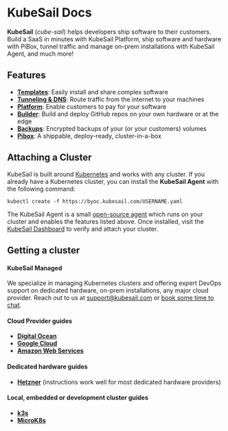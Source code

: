 # KubeSail Docs

**KubeSail** (_cube-sail_) helps developers ship software to their customers. Build a SaaS in minutes with KubeSail Platform, ship software and hardware with PiBox, tunnel traffic and manage on-prem installations with KubeSail Agent, and much more!

## Features

- [**Templates**](/templates): Easily install and share complex software
- [**Tunneling & DNS**](/tunneling): Route traffic from the internet to your machines
- [**Platform**](/platform): Enable customers to pay for your software
- [**Builder**](/builder): Build and deploy GitHub repos on your own hardware or at the edge
- [**Backups**](/backups): Encrypted backups of your (or your customers) volumes
- [**Pibox**](/pibox): A shippable, deploy-ready, cluster-in-a-box

## Attaching a Cluster

KubeSail is built around [Kubernetes](https://kubernetes.io/) and works with any cluster. If you already have a Kubernetes cluster, you can install the **KubeSail Agent** with the following command:

    kubectl create -f https://byoc.kubesail.com/USERNAME.yaml

The KubeSail Agent is a small [open-source agent](https://github.com/kubesail/kubesail-agent) which runs on your cluster and enables the features listed above. Once installed, visit the [KubeSail Dashboard](https://kubesail.com/clusters) to verify and attach your cluster.

## Getting a cluster

#### KubeSail Managed

We specialize in managing Kubernetes clusters and offering expert DevOps support on dedicated hardware, on-prem installations, any major cloud provider. Reach out to us at support@kubesail.com or [book some time to chat](https://calendly.com/kubesail).

#### Cloud Provider guides

- [**Digital Ocean**](/guides/digital-ocean)
- [**Google Cloud**](/guides/gke)
- [**Amazon Web Services**](/guides/aws)

#### Dedicated hardware guides

- [**Hetzner**](https://kubesail.com/blog/dedicated-kubernetes-on-hetzner) (instructions work well for most dedicated hardware providers)

#### Local, embedded or development cluster guides

- [**k3s**](https://kubesail.com/blog/k3s-raspberry-pi)
- [**MicroK8s**](https://kubesail.com/blog/microk8s-raspberry-pi)
